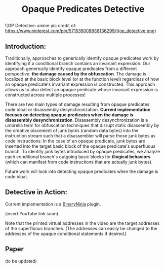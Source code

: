 # <p align='center'> Opaque Predicates Detective </p>

![OP Detective: anime pic credit of: https://www.pinterest.com/pin/571535008936136299/](op_detective.png)

## Introduction: 
Traditionally, approaches to generically identify opaque predicates work by identifying if a conditional branch contains an invariant expression. Our approach generically identify opaque predicates from a different perspective: __the damage caused by the obfuscation__. The damage is localized at the basic block level (or at the function level) regardless of how an opaque predicate's invariant expression is constructed. This approach allows us to also detect an opaque predicate whose invariant expression is constructed across multiple processes! 

There are two main types of damage resulting from opaque predicates: code bloat or disassembly desynchronization. __Current implementation focuses on detecting opaque predicates when the damage is disassembly desynchronization__. Disassembly desynchronization is a umbrella term for obfuscation techniques that disrupt static disassembly by the creative placement of junk bytes (random data bytes) into the instruction stream such that a disassembler will parse those junk bytes as code instructions. In the case of an opaque predicate, junk bytes are inserted into the target basic block of the opaque predicate's superfluous branch. To identify junk bytes introduced by opaque predicates, we analyze each conditional branch's outgoing basic blocks for __illogical behaviors__ (which can manifest from code instructions that are actually junk bytes).

Future work will look into detecting opaque predicates when the damage is code bloat.

## Detective in Action:
Current implementation is a [BinaryNinja](https://binary.ninja) plugin.

(insert YouTube link soon)

Note that the printed virtual addresses in the video are the target addresses of the superfluous branches. (The addresses can easily be changed to the addresses of the opaque conditional statements if desired.)

## Paper

(to be updated)
